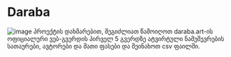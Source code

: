 # Daraba
![image](https://github.com/kobaladzet/daraba/assets/115710162/be9b5961-7013-47f7-b1b1-aba5264c0351)
პროექტის დახმარებით, შეგიძლიათ წამოიღოთ daraba.art-ის ოფიციალური ვებ-გვერდის პირველ 5 გვერდზე ატვირტული ნამუშევრების სათაურები, ავტორები და მათი ფასები და შეინახოთ csv ფაილში.
